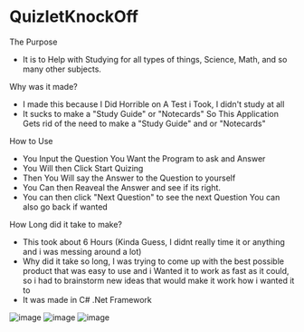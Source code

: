 # QuizletKnockOff

The Purpose
- It is to Help with Studying for all types of things, Science, Math, and so many other subjects.

Why was it made?
- I made this because I Did Horrible on A Test i Took, I didn't study at all
- It sucks to make a "Study Guide" or "Notecards" So This Application Gets rid of the need to make a "Study Guide" and or "Notecards"

How to Use
- You Input the Question You Want the Program to ask and Answer
- You Will then Click Start Quizing
- Then You Will say the Answer to the Question to yourself
- You Can then Reaveal the Answer and see if its right.
- You can then click "Next Question" to see the next Question You can also go back if wanted

How Long did it take to make?
- This took about 6 Hours (Kinda Guess, I didnt really time it or anything and i was messing around a lot)
- Why did it take so long, I was trying to come up with the best possible product that was easy to use and i Wanted it to work as fast as it could, so i had to brainstorm new ideas that would make it work how i wanted it to
- It was made in C# .Net Framework

![image](https://github.com/zarkey1/QuizletKnockOff/assets/102568927/646ba7ee-9897-484f-93c0-17c3eab9e70d)
![image](https://github.com/zarkey1/QuizletKnockOff/assets/102568927/911954e3-e6c9-4851-b0bf-98f1c8b68134)
![image](https://github.com/zarkey1/QuizletKnockOff/assets/102568927/24a17ba8-b3e4-4998-94c8-caf5518df3b6)

